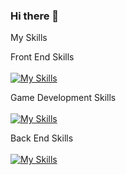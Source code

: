 ### Hi there 👋

My Skills

Front End Skills <br /> <br />
[![My Skills](https://skillicons.dev/icons?i=html,css,js)](https://skillicons.dev)

Game Development Skills <br /> <br />
[![My Skills](https://skillicons.dev/icons?i=cs,unity)](https://skillicons.dev)

Back End Skills <br /> <br />
[![My Skills](https://skillicons.dev/icons?i=php,mysql,python,django)](https://skillicons.dev)

<!--
**jeenklynn/jeenklynn** is a ✨ _special_ ✨ repository because its `README.md` (this file) appears on your GitHub profile.

Here are some ideas to get you started:

- 🔭 I’m currently working on ...
- 🌱 I’m currently learning ...
- 👯 I’m looking to collaborate on ...
- 🤔 I’m looking for help with ...
- 💬 Ask me about ...
- 📫 How to reach me: ...
- 😄 Pronouns: ...
- ⚡ Fun fact: ...
-->
